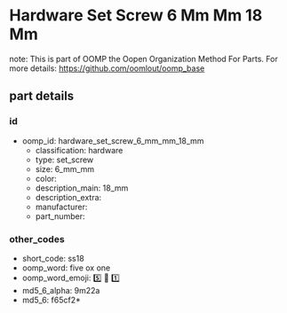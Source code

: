 # Hardware Set Screw 6 Mm Mm 18 Mm  

note: This is part of OOMP the Oopen Organization Method For Parts. For more details: https://github.com/oomlout/oomp_base

##  part details





### id
* oomp_id: hardware_set_screw_6_mm_mm_18_mm
  * classification: hardware
  * type: set_screw
  * size: 6_mm_mm
  * color: 
  * description_main: 18_mm
  * description_extra: 
  * manufacturer: 
  * part_number: 

### other_codes
* short_code: ss18
* oomp_word: five ox one
* oomp_word_emoji: :five: :ox: :one:
* md5_6_alpha: 9m22a
* md5_6: f65cf2* 